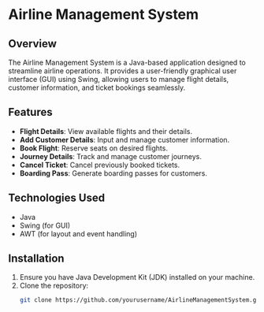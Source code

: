# Airline Management System

## Overview
The Airline Management System is a Java-based application designed to streamline airline operations. It provides a user-friendly graphical user interface (GUI) using Swing, allowing users to manage flight details, customer information, and ticket bookings seamlessly.

## Features
- **Flight Details**: View available flights and their details.
- **Add Customer Details**: Input and manage customer information.
- **Book Flight**: Reserve seats on desired flights.
- **Journey Details**: Track and manage customer journeys.
- **Cancel Ticket**: Cancel previously booked tickets.
- **Boarding Pass**: Generate boarding passes for customers.

## Technologies Used
- Java
- Swing (for GUI)
- AWT (for layout and event handling)

## Installation
1. Ensure you have Java Development Kit (JDK) installed on your machine.
2. Clone the repository:
   ```bash
   git clone https://github.com/yourusername/AirlineManagementSystem.git
